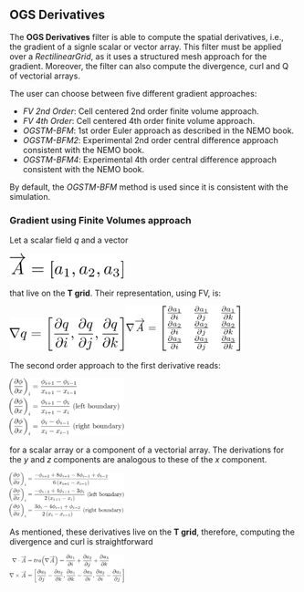 ## OGS Derivatives

The **OGS Derivatives** filter is able to compute the spatial derivatives, i.e., the gradient of a signle scalar or vector array. This filter must be applied over a _RectilinearGrid_, as it uses a structured mesh approach for the gradient. Moreover, the filter can also compute the divergence, curl and Q of vectorial arrays.

The user can choose between five different gradient approaches:
* _FV 2nd Order_: Cell centered 2nd order finite volume approach.
* _FV 4th Order_: Cell centered 4th order finite volume approach.
* _OGSTM-BFM_: 1st order Euler approach as described in the NEMO book.
* _OGSTM-BFM2_: Experimental 2nd order central difference approach consistent with the NEMO book.
* _OGSTM-BFM4_: Experimental 4th order central difference approach consistent with the NEMO book.

By default, the _OGSTM-BFM_ method is used since it is consistent with the simulation.

### Gradient using Finite Volumes approach

Let a scalar field _q_ and a vector

<img src="https://github.com/inogs/OGSParaviewSuite/blob/master/OGSPlugins/OGSDerivatives/doc/eq1.png" alt="" width="200"/>

that live on the **T grid**. Their representation, using FV, is:

<img src="https://github.com/inogs/OGSParaviewSuite/blob/master/OGSPlugins/OGSDerivatives/doc/eq2.png" alt="" width="200"/>
<img src="https://github.com/inogs/OGSParaviewSuite/blob/master/OGSPlugins/OGSDerivatives/doc/eq3.png" alt="" width="200"/>

The second order approach to the first derivative reads:

<img src="https://github.com/inogs/OGSParaviewSuite/blob/master/OGSPlugins/OGSDerivatives/doc/eq4.png" alt="" width="200"/>

for a scalar array or a component of a vectorial array. The derivations for the _y_ and _z_ components are analogous to these of the _x_ component.

<img src="https://github.com/inogs/OGSParaviewSuite/blob/master/OGSPlugins/OGSDerivatives/doc/eq5.png" alt="" width="200"/>

As mentioned, these derivatives live on the **T grid**, therefore, computing the divergence and curl is straightforward

<img src="https://github.com/inogs/OGSParaviewSuite/blob/master/OGSPlugins/OGSDerivatives/doc/eq6.png" alt="" width="200"/>


